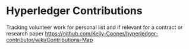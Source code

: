# Hyperledger Contributions

Tracking volunteer work for personal list and if relevant for a contract or research paper
<https://github.com/Kelly-Cooper/hyperledger-contributor/wiki/Contributions-Map>


